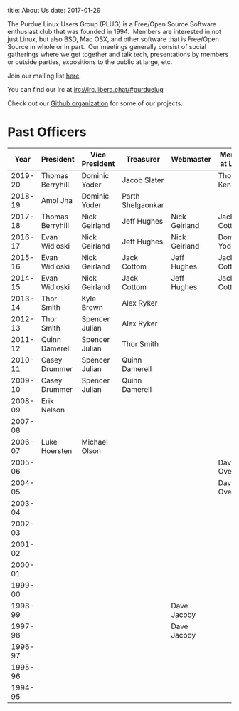 title: About Us
date: 2017-01-29

The Purdue Linux Users Group (PLUG) is a Free/Open Source Software
enthusiast club that was founded in 1994.  Members are interested in not just Linux, but also
BSD, Mac OSX, and other software that is Free/Open Source in whole or in
part.  Our meetings generally consist of social gatherings where we get
together and talk tech, presentations by members or outside parties,
expositions to the public at large, etc.

Join our mailing list [here](https://groups.google.com/forum/#!forum/purduelug/join).

You can find our irc at <a href="irc://irc.libera.chat/#purduelug">irc://irc.libera.chat/#purduelug</a>

Check out our [Github organization](https://github.com/purduelug) for some of our projects.


# Past Officers

|    Year | President        | Vice President | Treasurer        | Webmaster     | Member at Large |
|---------|------------------|----------------|------------------|---------------|-----------------|
| 2019-20 | Thomas Berryhill | Dominic Yoder  | Jacob Slater     |               | Thomas Kennell  |
| 2018-19 | Amol Jha         | Dominic Yoder  | Parth Shelgaonkar|               |                 |
| 2017-18 | Thomas Berryhill | Nick Geirland  | Jeff Hughes      | Nick Geirland | Jack Cottom     |
| 2016-17 | Evan Widloski    | Nick Geirland  | Jeff Hughes      | Nick Geirland | Dominic Yoder   |
| 2015-16 | Evan Widloski    | Nick Geirland  | Jack Cottom      | Jeff Hughes   | Jack Cottom     |
| 2014-15 | Evan Widloski    | Nick Geirland  | Jack Cottom      | Jeff Hughes   | Jack Cottom     |
| 2013-14 | Thor Smith       | Kyle Brown     | Alex Ryker       |               |                 |
| 2012-13 | Thor Smith       | Spencer Julian | Alex Ryker       |               |                 |
| 2011-12 | Quinn Damerell   | Spencer Julian | Thor Smith       |               |                 |
| 2010-11 | Casey Drummer    | Spencer Julian | Quinn Damerell   |               |                 |
| 2009-10 | Casey Drummer    | Spencer Julian | Quinn Damerell   |               |                 |
| 2008-09 | Erik Nelson      |                |                  |               |                 |
| 2007-08 |                  |                |                  |               |                 |
| 2006-07 | Luke Hoersten    | Michael Olson  |                  |               |                 |
| 2005-06 |                  |                |                  |               | David Overcash  |
| 2004-05 |                  |                |                  |               | David Overcash  |
| 2003-04 |                  |                |                  |               |                 |
| 2002-03 |                  |                |                  |               |                 |
| 2001-02 |                  |                |                  |               |                 |
| 2000-01 |                  |                |                  |               |                 |
| 1999-00 |                  |                |                  |               |                 |
| 1998-99 |                  |                |                  | Dave Jacoby   |                 |
| 1997-98 |                  |                |                  | Dave Jacoby   |                 |
| 1996-97 |                  |                |                  |               |                 |
| 1995-96 |                  |                |                  |               |                 |
| 1994-95 |                  |                |                  |               |                 |


























